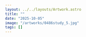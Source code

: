 ```yaml
---
layout: ../../layouts/Artwork.astro
title: ""
date: "2025-10-05"
image: "/artworks/0486study_5.jpg"
tags: []
---
```


